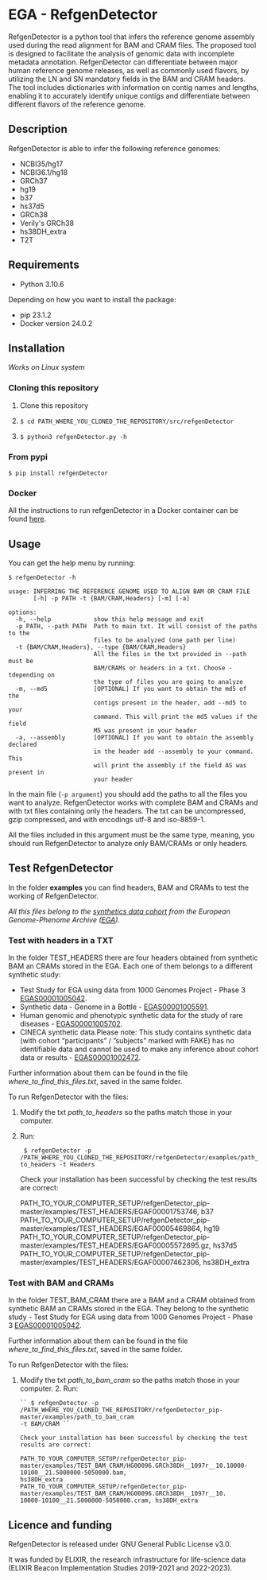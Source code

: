 # EGA - RefgenDetector

RefgenDetector is a python tool that infers the reference genome assembly used during the read alignment for BAM and
CRAM files. The proposed tool is designed to facilitate the analysis of genomic data with incomplete metadata
annotation. RefgenDetector can differentiate between major human reference genome releases, as well as commonly used
flavors, by utilizing the LN and SN mandatory fields in the BAM and CRAM headers. The tool includes dictionaries with
information on contig names and lengths, enabling it to accurately identify unique contigs and differentiate between
different flavors of the reference genome.

## Description

RefgenDetector is able to infer the following reference genomes:

- NCBI35/hg17
- NCBI36.1/hg18
- GRCh37
- hg19
- b37
- hs37d5
- GRCh38
- Verily's GRCh38
- hs38DH_extra
- T2T

## Requirements

- Python 3.10.6

Depending on how you want to install the package:

- pip 23.1.2
- Docker version 24.0.2

## Installation

*Works on Linux system*

### Cloning this repository

1. Clone this repository

2. ``` $ cd PATH_WHERE_YOU_CLONED_THE_REPOSITORY/src/refgenDetector ```

3. ``$ python3 refgenDetector.py -h ``

### From pypi

``$ pip install refgenDetector``

### Docker

All the instructions to run refgenDetector in a Docker container can be found [here](https://hub.docker.com/r/beacon2ri/refgendetector). 

## Usage

You can get the help menu by running:

```
$ refgenDetector -h
```

```
usage: INFERRING THE REFERENCE GENOME USED TO ALIGN BAM OR CRAM FILE
       [-h] -p PATH -t {BAM/CRAM,Headers} [-m] [-a]

options:
  -h, --help            show this help message and exit
  -p PATH, --path PATH  Path to main txt. It will consist of the paths to the
                        files to be analyzed (one path per line)
  -t {BAM/CRAM,Headers}, --type {BAM/CRAM,Headers}
                        All the files in the txt provided in --path must be
                        BAM/CRAMs or headers in a txt. Choose -tdepending on
                        the type of files you are going to analyze
  -m, --md5             [OPTIONAL] If you want to obtain the md5 of the
                        contigs present in the header, add --md5 to your
                        command. This will print the md5 values if the field
                        M5 was present in your header
  -a, --assembly        [OPTIONAL] If you want to obtain the assembly declared
                        in the header add --assembly to your command. This
                        will print the assembly if the field AS was present in
                        your header

```

In the main file (```-p argument```) you should add the paths to all the files you want to analyze. RefgenDetector
works with complete BAM and CRAMs and with txt files containing only the headers. The txt can be uncompressed, gzip
compressed, and with encodings utf-8 and iso-8859-1.

All the files included in this argument must be the same type, meaning, you should run RefgenDetector to analyze only
BAM/CRAMs or only headers.

## Test RefgenDetector

In the folder **examples** you can find headers, BAM and CRAMs to test the working of RefgenDetector.

*All this files belong to the [synthetics data cohort](https://ega-archive.org/synthetic-data) from the European
Genome-Phenome Archive ([EGA](https://ega-archive.org/)).*

### Test with headers in a TXT

In the folder TEST_HEADERS there are four headers obtained from synthetic BAM an CRAMs stored in the EGA. Each one of
them belongs to a different synthetic study:

- Test Study for EGA using data from 1000 Genomes Project - Phase
  3 [EGAS00001005042](https://ega-archive.org/studies/EGAS00001005042).
- Synthetic data - Genome in a Bottle - [EGAS00001005591](https://ega-archive.org/studies/EGAS00001005591).
- Human genomic and phenotypic synthetic data for the study of rare
  diseases - [EGAS00001005702](https://ega-archive.org/studies/EGAS00001005702).
- CINECA synthetic data.Please note: This study contains synthetic data (with cohort “participants” / ”subjects” marked
  with FAKE) has no identifiable data and cannot be used to make any inference about cohort data or
  results - [EGAS00001002472](https://ega-archive.org/studies/EGAS00001002472).

Further information about them can be found in the file *where_to_find_this_files.txt*, saved in the same folder.

To run RefgenDetector with the files:

1. Modify the txt *path_to_headers* so the paths match those in your computer.
2. Run:

   ``` $ refgenDetector -p /PATH_WHERE_YOU_CLONED_THE_REPOSITORY/refgenDetector/examples/path_to_headers -t Headers```

   Check your installation has been successful by checking the test results are correct:

   PATH_TO_YOUR_COMPUTER_SETUP/refgenDetector_pip-master/examples/TEST_HEADERS/EGAF00001753746, b37
   PATH_TO_YOUR_COMPUTER_SETUP/refgenDetector_pip-master/examples/TEST_HEADERS/EGAF00005469864, hg19
   PATH_TO_YOUR_COMPUTER_SETUP/refgenDetector_pip-master/examples/TEST_HEADERS/EGAF00005572695.gz, hs37d5
   PATH_TO_YOUR_COMPUTER_SETUP/refgenDetector_pip-master/examples/TEST_HEADERS/EGAF00007462306, hs38DH_extra

### Test with BAM and CRAMs

In the folder TEST_BAM_CRAM there are a BAM and a CRAM obtained from synthetic BAM an CRAMs stored in the EGA. They
belong to the synthetic study - Test Study for EGA using data from 1000 Genomes Project - Phase
3 [EGAS00001005042](https://ega-archive.org/studies/EGAS00001005042).

Further information about them can be found in the file *where_to_find_this_files.txt*, saved in the same folder.

To run RefgenDetector with the files:

1. Modify the txt *path_to_bam_cram* so the paths match those in your computer.
    2. Run:

       `` $ refgenDetector -p /PATH_WHERE_YOU_CLONED_THE_REPOSITORY/refgenDetector_pip-master/examples/path_to_bam_cram
       -t BAM/CRAM ``

       Check your installation has been successful by checking the test results are correct:

       PATH_TO_YOUR_COMPUTER_SETUP/refgenDetector_pip-master/examples/TEST_BAM_CRAM/HG00096.GRCh38DH__1097r__10.10000-10100__21.5000000-5050000.bam,
       hs38DH_extra
       PATH_TO_YOUR_COMPUTER_SETUP/refgenDetector_pip-master/examples/TEST_BAM_CRAM/HG00096.GRCh38DH__1097r__10.
       10000-10100__21.5000000-5050000.cram, hs38DH_extra

## Licence and funding

RefgenDetector is released under GNU General Public License v3.0.

It was funded by ELIXIR, the research infrastructure for life-science data (ELIXIR Beacon Implementation Studies
2019-2021 and 2022-2023).
